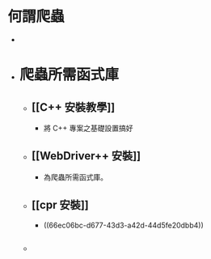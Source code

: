 # 何謂爬蟲
-
- # 爬蟲所需函式庫
	- ##  [[C++ 安裝教學]]
		- 將 C++ 專案之基礎設置搞好
	- ## [[WebDriver++ 安裝]]
		- 為爬蟲所需函式庫。
	- ## [[cpr 安裝]]
		- ((66ec06bc-d677-43d3-a42d-44d5fe20dbb4))
	- ##